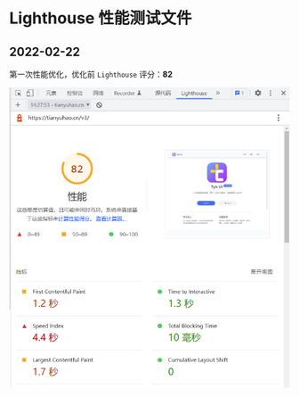 # Lighthouse 性能测试文件

## 2022-02-22

第一次性能优化，优化前 `Lighthouse` 评分：**82**

<img src="./images/2022-02-22.png">
